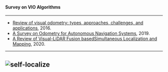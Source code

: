 #### Survey on VIO Algorithms
-------------------

- [Review of visual odometry: types, approaches, challenges, and applications](https://springerplus.springeropen.com/articles/10.1186/s40064-016-3573-7), 2016.
- [A Survey on Odometry for Autonomous Navigation Systems](https://www.researchgate.net/publication/334504023_A_Survey_on_Odometry_for_Autonomous_Navigation_Systems), 2019.
- [A Review of Visual-LiDAR Fusion basedSimultaneous Localization and Mapping](https://res.mdpi.com/d_attachment/sensors/sensors-20-02068/article_deploy/sensors-20-02068.pdf), 2020.

------------------
![self-localize](https://github.com/gopala-kr/Quantum-Dots/blob/master/15-visual-inertial-odometry/self-localize.PNG)
---------------------------
